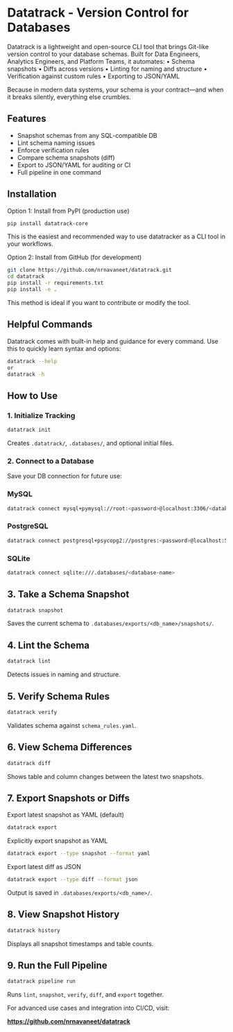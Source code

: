 # Datatrack - Version Control for Databases

Datatrack is a lightweight and open-source CLI tool that brings Git-like version control to your database schemas. Built for Data Engineers, Analytics Engineers, and Platform Teams, it automates:
	•	Schema snapshots
	•	Diffs across versions
	•	Linting for naming and structure
	•	Verification against custom rules
	•	Exporting to JSON/YAML

Because in modern data systems, your schema is your contract—and when it breaks silently, everything else crumbles.


## Features

- Snapshot schemas from any SQL-compatible DB
- Lint schema naming issues
- Enforce verification rules
- Compare schema snapshots (diff)
- Export to JSON/YAML for auditing or CI
- Full pipeline in one command

##  Installation

Option 1: Install from PyPI (production use)
```bash
pip install datatrack-core
```
This is the easiest and recommended way to use datatracker as a CLI tool in your workflows.


Option 2: Install from GitHub (for development)
```bash
git clone https://github.com/nrnavaneet/datatrack.git
cd datatrack
pip install -r requirements.txt
pip install -e .
```
This method is ideal if you want to contribute or modify the tool.

## Helpful Commands

Datatrack comes with built-in help and guidance for every command. Use this to quickly learn syntax and options:
```bash
datatrack --help
or
datatrack -h
```

##  How to Use

### 1. Initialize Tracking

```bash
datatrack init
```

Creates `.datatrack/`, `.databases/`, and optional initial files.


### 2. Connect to a Database

Save your DB connection for future use:

### MySQL

```bash
datatrack connect mysql+pymysql://root:<password>@localhost:3306/<database-name>
```

### PostgreSQL

```bash
datatrack connect postgresql+psycopg2://postgres:<password>@localhost:5432/<database-name>
```

### SQLite

```bash
datatrack connect sqlite:///.databases/<database-name>
```

## 3. Take a Schema Snapshot

```bash
datatrack snapshot
```

Saves the current schema to `.databases/exports/<db_name>/snapshots/`.

## 4. Lint the Schema

```bash
datatrack lint
```

Detects issues in naming and structure.

## 5. Verify Schema Rules

```bash
datatrack verify
```

Validates schema against `schema_rules.yaml`.

## 6. View Schema Differences

```bash
datatrack diff
```

Shows table and column changes between the latest two snapshots.

## 7. Export Snapshots or Diffs

Export latest snapshot as YAML (default)
```bash
datatrack export
```

Explicitly export snapshot as YAML
```bash
datatrack export --type snapshot --format yaml
```
Export latest diff as JSON
```bash
datatrack export --type diff --format json
```

Output is saved in `.databases/exports/<db_name>/`.

## 8. View Snapshot History

```bash
datatrack history
```

Displays all snapshot timestamps and table counts.

## 9. Run the Full Pipeline

```bash
datatrack pipeline run
```

Runs `lint`, `snapshot`, `verify`, `diff`, and `export` together.

For advanced use cases and integration into CI/CD, visit:

**https://github.com/nrnavaneet/datatrack**
